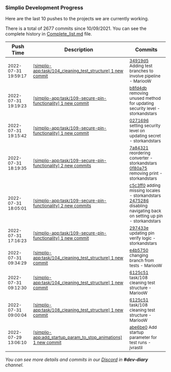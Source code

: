 
### Simplio Development Progress

Here are the last 10 pushes to the projects we are currently working.

There is a total of 2677 commits since 10/09/2021. You can see the complete history in
 [Complete_list.md](Complete_list.md) file.

| Push Time | Description | Commits |
| --- | --- | --- |
| <sub>2022-07-31 19:59:17</sub> | <sub>[[simplio-app:task/104\_cleaning\_test\_structure] 1 new commit](https://github.com/SimplioOfficial/simplio-app/commit/34919d55694cf70aa5bef5f3f2daed651647a6b3)</sub> | <sub>[34919d5](https://github.com/SimplioOfficial/simplio-app/commit/34919d55694cf70aa5bef5f3f2daed651647a6b3) Adding test branches to involve pipeline - MariooW</sub> |
| <sub>2022-07-31 19:19:23</sub> | <sub>[[simplio-app:task/109\-secure\-pin\-functionality] 1 new commit](https://github.com/SimplioOfficial/simplio-app/commit/b8fd4db3e53c5cedbfc84628b5fa4adc0cc75c31)</sub> | <sub>[b8fd4db](https://github.com/SimplioOfficial/simplio-app/commit/b8fd4db3e53c5cedbfc84628b5fa4adc0cc75c31) removing unused method for updating security level - storkandstars</sub> |
| <sub>2022-07-31 19:15:42</sub> | <sub>[[simplio-app:task/109\-secure\-pin\-functionality] 1 new commit](https://github.com/SimplioOfficial/simplio-app/commit/0271696a5453631c00a0aeb5aeb4bac6920e75a1)</sub> | <sub>[0271696](https://github.com/SimplioOfficial/simplio-app/commit/0271696a5453631c00a0aeb5aeb4bac6920e75a1) setting security level on updating secret - storkandstars</sub> |
| <sub>2022-07-31 18:19:35</sub> | <sub>[[simplio-app:task/109\-secure\-pin\-functionality] 2 new commits](https://github.com/SimplioOfficial/simplio-app/compare/2475286fc4dd...0f80a7518833)</sub> | <sub>[7a84321](https://github.com/SimplioOfficial/simplio-app/commit/7a84321c22778ec82fec2282ebac787f551d8c6c) reordering converter - storkandstars<br>[0f80a75](https://github.com/SimplioOfficial/simplio-app/commit/0f80a75188332d6e65def46ec5d71492e188a468) removing print - storkandstars</sub> |
| <sub>2022-07-31 18:05:01</sub> | <sub>[[simplio-app:task/109\-secure\-pin\-functionality] 2 new commits](https://github.com/SimplioOfficial/simplio-app/compare/297433e2c54f...2475286fc4dd)</sub> | <sub>[c5c3ff0](https://github.com/SimplioOfficial/simplio-app/commit/c5c3ff05beffa841fdb4dacd4f969fe2f7ac6775) adding missing locales - storkandstars<br>[2475286](https://github.com/SimplioOfficial/simplio-app/commit/2475286fc4dde713ee9a0f7c3bfaca13d9a231e2) disabling navigating back on setting up pin - storkandstars</sub> |
| <sub>2022-07-31 17:16:23</sub> | <sub>[[simplio-app:task/109\-secure\-pin\-functionality] 1 new commit](https://github.com/SimplioOfficial/simplio-app/commit/297433e2c54f49e43a6048ac5b1687a012c04f26)</sub> | <sub>[297433e](https://github.com/SimplioOfficial/simplio-app/commit/297433e2c54f49e43a6048ac5b1687a012c04f26) updating pin verify logic - storkandstars</sub> |
| <sub>2022-07-31 09:34:29</sub> | <sub>[[simplio-app:task/104\_cleaning\_test\_structure] 1 new commit](https://github.com/SimplioOfficial/simplio-app/commit/e4b57507f706f88deda5adf82514040c308c7870)</sub> | <sub>[e4b5750](https://github.com/SimplioOfficial/simplio-app/commit/e4b57507f706f88deda5adf82514040c308c7870) changing branch from tests - MariooW</sub> |
| <sub>2022-07-31 09:12:30</sub> | <sub>[[simplio-app:task/104\_cleaning\_test\_structure] 1 new commit](https://github.com/SimplioOfficial/simplio-app/commit/6125c51635df74f4b8b5d316fbade907af86f7f2)</sub> | <sub>[6125c51](https://github.com/SimplioOfficial/simplio-app/commit/6125c51635df74f4b8b5d316fbade907af86f7f2) task/108 cleaning test structure - MariooW</sub> |
| <sub>2022-07-31 09:00:04</sub> | <sub>[[simplio-app:task/108\_cleaning\_test\_structure] 1 new commit](https://github.com/SimplioOfficial/simplio-app/commit/6125c51635df74f4b8b5d316fbade907af86f7f2)</sub> | <sub>[6125c51](https://github.com/SimplioOfficial/simplio-app/commit/6125c51635df74f4b8b5d316fbade907af86f7f2) task/108 cleaning test structure - MariooW</sub> |
| <sub>2022-07-29 13:06:10</sub> | <sub>[[simplio-app:add\_startup\_param\_to\_stop\_animations] 1 new commit](https://github.com/SimplioOfficial/simplio-app/commit/abe6be0157e3e4b2eca00bf5299fc23d74b99b3b)</sub> | <sub>[abe6be0](https://github.com/SimplioOfficial/simplio-app/commit/abe6be0157e3e4b2eca00bf5299fc23d74b99b3b) Add startup parameter for test runs - jvrastil</sub> |

_You can see more details and commits in our [Discord](https://discord.gg/aKhjuwZmdP) in **#dev-diary** channel._
